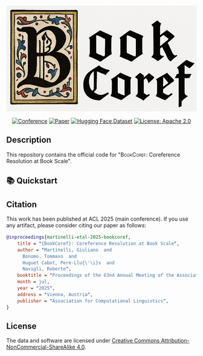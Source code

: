 <div align="center">
  <img src="assets/bookcoref.png" width="700">

</div>

<div align="center">



[![Conference](http://img.shields.io/badge/ACL-2025-4b44ce.svg)](https://20245aclweb.org/)
[![Paper](http://img.shields.io/badge/paper-ACL--anthology-B31B1B.svg)](https://aclanthology.org/)
[![Hugging Face Dataset](https://img.shields.io/badge/%F0%9F%A4%97%20Hugging%20Face-Dataset-FCD21D)](https://huggingface.co/collections/sapienzanlp/relik-retrieve-read-and-link-665d9e4a5c3ecba98c1bef19)
[![License: Apache 2.0](https://img.shields.io/badge/License-Apache%202.0-green.svg)](https://opensource.org/licenses/Apache-2.0)
</div>


##  Description
This repository contains the official code for "<span style="font-variant: small-caps;">BookCoref</span>: Coreference Resolution at Book Scale".


## 📚 Quickstart


## Citation
This work has been published at ACL 2025 (main conference). If you use any artifact, please consider citing our paper as follows:

```bibtex
@inproceedings{martinelli-etal-2025-bookcoref,
    title = "{BookCoref}: Coreference Resolution at Book Scale",
    author = "Martinelli, Giuliano  and
      Bonomo, Tommaso  and
      Huguet Cabot, Pere-Llu{\'\i}s  and
      Navigli, Roberto",
    booktitle = "Proceedings of the 63nd Annual Meeting of the Association for Computational Linguistics (Volume 1: Long Papers)",
    month = jul,
    year = "2025",
    address = "Vienna, Austria",
    publisher = "Association for Computational Linguistics",
}
```


## License

The data and software are licensed under [Creative Commons Attribution-NonCommercial-ShareAlike 4.0](https://creativecommons.org/licenses/by-nc-sa/4.0/).